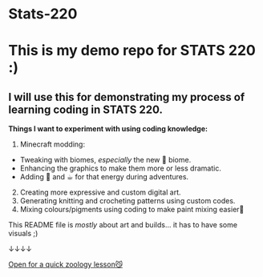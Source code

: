 # Stats-220
# This is my demo repo for STATS 220 :)
## I will use this for demonstrating my process of learning coding in STATS 220.
**Things I want to experiment with using coding knowledge:**

<!--- numbered lists --->
1. Minecraft modding:
<!--- unordered lists --->
* Tweaking with biomes, *especially* the new 🌸 biome.
* Enhancing the graphics to make them more or less dramatic.
* Adding 🍵 and ☕︎ for that energy during adventures.
2. Creating more expressive and custom digital art.
3. Generating knitting and crocheting patterns using custom codes.
4. Mixing colours/pigments using coding to make paint mixing easier🎨 

This README file is *mostly* about art and builds... it has to have some visuals ;)

↓↓↓↓

[Open for a quick zoology lesson😼](https://static.wikia.nocookie.net/minecraft/images/2/28/CatsNew.gif/revision/latest?cb=20191005223300)
